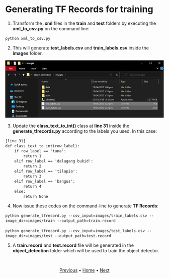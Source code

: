 # Generating TF Records for training

1. Transform the **.xml** files in the **train** and **test** folders by executing the **xml_to_csv.py** on the command line:
```
python xml_to_csv.py
```

2. This will generate **test_labels.csv** and **train_labels.csv** inside the **images** folder.

<p align="center">
  <img src="images\test-train-labels-generated.png">
</p>

3. Update the **class_text_to_int()** class at **line 31** inside the **generate_tfrecords.py** according to the labels you used. In this case:
```
[line 31]
def class_text_to_int(row_label):
    if row_label == 'tuna':
        return 1
    elif row_label == 'dalagang bukid':
        return 2
    elif row_label == 'tilapia':
        return 3
    elif row_label == 'bangus':
        return 4
    else:
        return None
```

4. Now issue these codes on the command-line to generate **TF Records**:
```
python generate_tfrecord.py --csv_input=images/train_labels.csv --image_dir=images/train --output_path=train.record

python generate_tfrecord.py --csv_input=images/test_labels.csv --image_dir=images/test --output_path=test.record
```

5. A **train.record** and **test.record** file will be generated in the **object_detection** folder which will be used to train the object detector.

<br>
<p align="center">
  <a href="https://github.com/JeiEmDSea/Object-Classification-In-Python-Using-Tensorflow/blob/master/documentation/labeling_the_images_gathered.md">Previous</a>
  <span>•</span>
  <a href="https://github.com/JeiEmDSea/Object-Classification-In-Python-Using-Tensorflow/blob/master/README.md">Home</a>
  <span>•</span>
  <a href="https://github.com/JeiEmDSea/Object-Classification-In-Python-Using-Tensorflow/blob/master/documentation/configuring_training.md">Next</a>
</p>